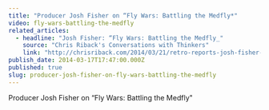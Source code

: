 ```yaml
---
title: "Producer Josh Fisher on “Fly Wars: Battling the Medfly*"
video: fly-wars-battling-the-medfly
related_articles:
  - headline: "Josh Fisher: “Fly Wars: Battling the Medfly_"
    source: "Chris Riback's Conversations with Thinkers"
    link: "http://chrisriback.com/2014/03/21/retro-reports-josh-fisher-fly-wars-battling-the-medfly/"
publish_date: 2014-03-17T17:47:00.000Z
published: true
slug: producer-josh-fisher-on-fly-wars-battling-the-medfly
---
```

Producer Josh Fisher on “Fly Wars: Battling the Medfly"

